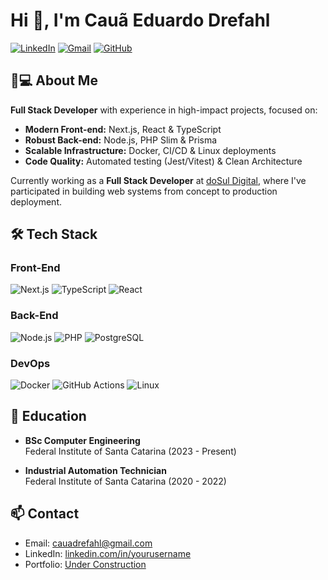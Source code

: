 # Hi 👋, I'm Cauã Eduardo Drefahl

[![LinkedIn](https://img.shields.io/badge/LinkedIn-0077B5?style=for-the-badge&logo=linkedin&logoColor=white)](https://linkedin.com/in/caua-drefahl)
[![Gmail](https://img.shields.io/badge/Gmail-D14836?style=for-the-badge&logo=gmail&logoColor=white)](mailto:cauadrefahl@gmail.com)
[![GitHub](https://img.shields.io/badge/GitHub-100000?style=for-the-badge&logo=github&logoColor=white)](https://github.com/drefahl)

## 👨💻 About Me
**Full Stack Developer** with experience in high-impact projects, focused on:
- **Modern Front-end:** Next.js, React & TypeScript
- **Robust Back-end:** Node.js, PHP Slim & Prisma
- **Scalable Infrastructure:** Docker, CI/CD & Linux deployments
- **Code Quality:** Automated testing (Jest/Vitest) & Clean Architecture

Currently working as a **Full Stack Developer** at [doSul Digital](https://dosul.digital), where I've participated in building web systems from concept to production deployment.

## 🛠 Tech Stack
### Front-End
![Next.js](https://img.shields.io/badge/Next.js-000000?style=for-the-badge&logo=nextdotjs&logoColor=white)
![TypeScript](https://img.shields.io/badge/TypeScript-007ACC?style=for-the-badge&logo=typescript&logoColor=white)
![React](https://img.shields.io/badge/React-20232A?style=for-the-badge&logo=react&logoColor=61DAFB)

### Back-End
![Node.js](https://img.shields.io/badge/Node.js-339933?style=for-the-badge&logo=nodedotjs&logoColor=white)
![PHP](https://img.shields.io/badge/PHP-777BB4?style=for-the-badge&logo=php&logoColor=white)
![PostgreSQL](https://img.shields.io/badge/PostgreSQL-316192?style=for-the-badge&logo=postgresql&logoColor=white)

### DevOps
![Docker](https://img.shields.io/badge/Docker-2496ED?style=for-the-badge&logo=docker&logoColor=white)
![GitHub Actions](https://img.shields.io/badge/GitHub_Actions-2088FF?style=for-the-badge&logo=github-actions&logoColor=white)
![Linux](https://img.shields.io/badge/Linux-FCC624?style=for-the-badge&logo=linux&logoColor=black)

## 📖 Education
- **BSc Computer Engineering**  
  Federal Institute of Santa Catarina (2023 - Present)

- **Industrial Automation Technician**  
  Federal Institute of Santa Catarina (2020 - 2022)

## 📫 Contact
- Email: [cauadrefahl@gmail.com](mailto:cauadrefahl@gmail.com)
- LinkedIn: [linkedin.com/in/yourusername](https://linkedin.com/in/caua-drefahl)
- Portfolio: [Under Construction]()
